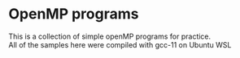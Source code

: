 # OpenMP programs
This is a collection of simple openMP programs for practice.  
All of the samples here were compiled with gcc-11 on Ubuntu WSL
